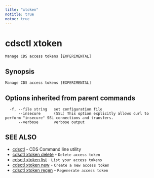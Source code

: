 ```yaml
---
title: "xtoken"
notitle: true
notoc: true
---
```

# cdsctl xtoken

`Manage CDS access tokens [EXPERIMENTAL]`

## Synopsis

`Manage CDS access tokens [EXPERIMENTAL]`

## Options inherited from parent commands

```
  -f, --file string   set configuration file
      --insecure      (SSL) This option explicitly allows curl to perform "insecure" SSL connections and transfers.
      --verbose       verbose output
```

## SEE ALSO

* [cdsctl](/docs/components/cdsctl/cdsctl/)	 - CDS Command line utility
* [cdsctl xtoken delete](/docs/components/cdsctl/xtoken/delete/)	 - `Delete access token`
* [cdsctl xtoken list](/docs/components/cdsctl/xtoken/list/)	 - `List your access tokens`
* [cdsctl xtoken new](/docs/components/cdsctl/xtoken/new/)	 - `Create a new access token`
* [cdsctl xtoken regen](/docs/components/cdsctl/xtoken/regen/)	 - `Regenerate access token`

